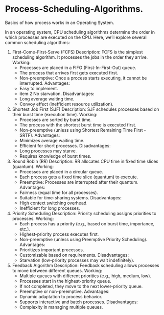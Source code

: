 # Process-Scheduling-Algorithms.
Basics of how process works in an Operating System.


In an operating system, CPU scheduling algorithms determine the order in which processes are executed on the CPU. Here, we’ll explore several common scheduling algorithms:

1. First-Come-First-Serve (FCFS)
   Description: FCFS is the simplest scheduling algorithm. It processes the jobs in the order they arrive.
   Working:
   * Processes are placed in a FIFO (First-In-First-Out) queue.
   * The process that arrives first gets executed first.
   * Non-preemptive: Once a process starts executing, it cannot be interrupted.
   Advantages:
   *  Easy to implement.
   *  item 2 No starvation.
   Disadvantages:
   * Long average waiting time.
   * Convoy effect (inefficient resource utilization).
2. Shortest Job First (SJF)
   Description: SJF schedules processes based on their burst time (execution time).
   Working:
   * Processes are sorted by burst time.
   * The process with the shortest burst time is executed first.
   * Non-preemptive (unless using Shortest Remaining Time First - SRTF).
   Advantages:
   * Minimizes average waiting time.
   * Efficient for short processes.
   Disadvantages:
   * Long processes may starve.
   * Requires knowledge of burst times.
3. Round Robin (RR)
   Description: RR allocates CPU time in fixed time slices (quantum).
   Working:
   * Processes are placed in a circular queue.
   * Each process gets a fixed time slice (quantum) to execute.
   * Preemptive: Processes are interrupted after their quantum.
   Advantages:
   * Fairness (equal time for all processes).
   * Suitable for time-sharing systems.
   Disadvantages:
   * High context switching overhead.
   * Inefficient for long processes.
4. Priority Scheduling
   Description: Priority scheduling assigns priorities to processes.
   Working:
   * Each process has a priority (e.g., based on burst time, importance, etc.).
   * Highest-priority process executes first.
   * Non-preemptive (unless using Preemptive Priority Scheduling).
   Advantages:
   * Prioritizes important processes.
   * Customizable based on requirements.
   Disadvantages:
   * Starvation (low-priority processes may wait indefinitely).
5. Feedback Algorithm
   Description: Feedback scheduling allows processes to move between different queues.
   Working:
   * Multiple queues with different priorities (e.g., high, medium, low).
   * Processes start in the highest-priority queue.
   * If not completed, they move to the next lower-priority queue.
   * Preemptive or non-preemptive.
   Advantages:
   * Dynamic adaptation to process behavior.
   * Supports interactive and batch processes.
   Disadvantages:
   * Complexity in managing multiple queues.
